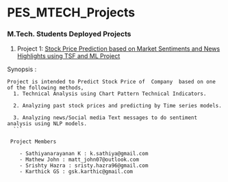 # PES_MTECH_Projects
### M.Tech. Students Deployed Projects

1. Project 1: [Stock Price Prediction based on Market Sentiments and News Highlights using TSF and ML Project](https://kktestdemo.herokuapp.com/)

 Synopsis :
  ```
  Project is intended to Predict Stock Price of  Company  based on one of the following methods,
    1. Technical Analysis using Chart Pattern Technical Indicators.
    
    2. Analyzing past stock prices and predicting by Time series models.
    
    3. Analyzing news/Social media Text messages to do sentiment analysis using NLP models.
    ```

   Project Members 
   
      - Sathiyanarayanan K : k.sathiya@gmail.com
      - Mathew John : matt_john07@outlook.com
      - Srishty Hazra : sristy.hazra96@gmail.com
      - Karthick GS : gsk.karthic@gmail.com
